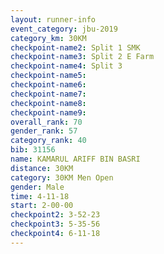 ```yaml
---
layout: runner-info 
event_category: jbu-2019 
category_km: 30KM 
checkpoint-name2: Split 1 SMK 
checkpoint-name3: Split 2 E Farm 
checkpoint-name4: Split 3 
checkpoint-name5: 
checkpoint-name6: 
checkpoint-name7: 
checkpoint-name8: 
checkpoint-name9: 
overall_rank: 70
gender_rank: 57
category_rank: 40
bib: 31156
name: KAMARUL ARIFF BIN BASRI
distance: 30KM
category: 30KM Men Open
gender: Male
time: 4-11-18
start: 2-00-00
checkpoint2: 3-52-23
checkpoint3: 5-35-56
checkpoint4: 6-11-18
---
```

